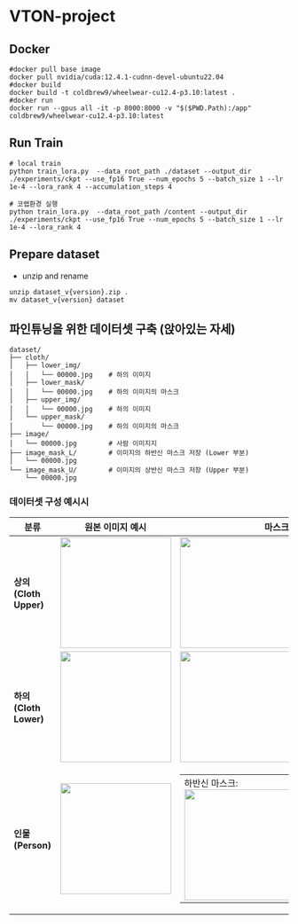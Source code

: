 # VTON-project

## Docker
```
#docker pull base image
docker pull nvidia/cuda:12.4.1-cudnn-devel-ubuntu22.04
#docker build
docker build -t coldbrew9/wheelwear-cu12.4-p3.10:latest .
#docker run
docker run --gpus all -it -p 8000:8000 -v "$($PWD.Path):/app" coldbrew9/wheelwear-cu12.4-p3.10:latest
```

## Run Train
```
# local train
python train_lora.py  --data_root_path ./dataset --output_dir ./experiments/ckpt --use_fp16 True --num_epochs 5 --batch_size 1 --lr 1e-4 --lora_rank 4 --accumulation_steps 4

# 코랩환경 실행
python train_lora.py  --data_root_path /content --output_dir ./experiments/ckpt --use_fp16 True --num_epochs 5 --batch_size 1 --lr 1e-4 --lora_rank 4
```

## Prepare dataset
- unzip and rename
```
unzip dataset_v{version}.zip .
mv dataset_v{version} dataset
```
## 파인튜닝을 위한 데이터셋 구축 (앉아있는 자세)
```
dataset/
├── cloth/
│   ├── lower_img/       
│   │   └── 00000.jpg    # 하의 이미지
│   ├── lower_mask/      
│   │   └── 00000.jpg    # 하의 이미지의 마스크
│   ├── upper_img/       
│   │   └── 00000.jpg    # 하의 이미지
│   └── upper_mask/      
│       └── 00000.jpg    # 하의 이미지의 마스크
├── image/               
│   └── 00000.jpg        # 사람 이미지지
├── image_mask_L/        # 이미지의 하반신 마스크 저장 (Lower 부분)
│   └── 00000.jpg
└── image_mask_U/        # 이미지의 상반신 마스크 저장 (Upper 부분)
    └── 00000.jpg
```

### 데이터셋 구성 예시시
| 분류                  | 원본 이미지 예시                 | 마스크 이미지 예시                          |
|-----------------------|----------------------------------|---------------------------------------------|
| **상의(Cloth Upper)** | <img src="resource/img/cloth_upper_sample.jpg" width="200" /> | <img src="resource/img/cloth_upper_mask_sample.jpg" width="200" /> |
| **하의(Cloth Lower)** | <img src="resource/img/cloth_lower_sample.jpg" width="200" /> | <img src="resource/img/cloth_lower_mask_sample.jpg" width="200" /> |
| **인물(Person)**      | <img src="resource/img/person_sample.jpg" width="200" />      | <table><tr><td>하반신 마스크:<br><img src="resource/img/person_lower_mask_sample.jpg" width="200" /></td><td>상반신 마스크:<br><img src="resource/img/person_upper_mask_sample.jpg" width="200" /></td></tr></table> |

